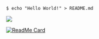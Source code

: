 
```shell
$ echo "Hello World!" > README.md
```

<a href="https://github.com/anuraghazra/github-readme-stats">
  <img align="center" src="https://github-readme-stats.vercel.app/api/top-langs/?username=VMT-Batman&layout=compact&theme=radical" />
</a>

[![ReadMe Card](https://github-readme-stats.vercel.app/api/pin/?username=VMT-Batman&repo=PythonBotTemplate)](https://github.com/anuraghazra/github-readme-stats)

<br> <br>
